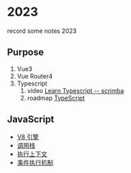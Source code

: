 # 2023

record some notes 2023

## Purpose

1. Vue3
2. Vue Router4
3. Typescript
   1. video [Learn Typescript -- scrimba](https://scrimba.com/learn/typescript)
   2. roadmap [TypeScript](https://roadmap.sh/typescript)

## JavaScript

- [V8 引擎](./JavaScript/V8引擎.md)
- [调用栈](./JavaScript/调用栈.md)
- [执行上下文](./JavaScript/执行上下文.md)
- [事件执行机制](./JavaScript/事件执行机制.md)
